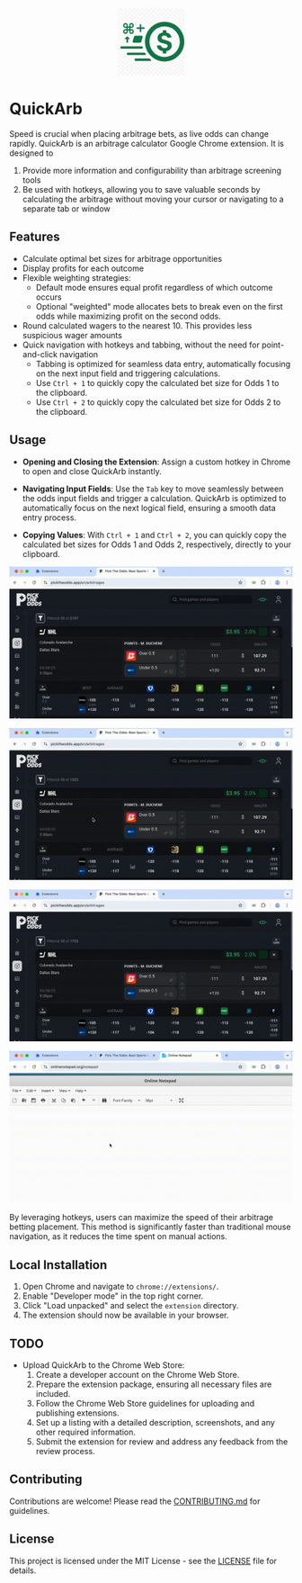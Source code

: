 <p align="center">
  <img src="icon.png" alt="QuickArb Icon" width="120" height="120">
</p>


# QuickArb

Speed is crucial when placing arbitrage bets, as live odds can change rapidly. QuickArb is an arbitrage calculator Google Chrome extension. It is designed to 

1. Provide more information and configurability than arbitrage screening tools
2. Be used with hotkeys, allowing you to save valuable seconds by calculating the arbitrage without moving your cursor or navigating to a separate tab or window

## Features
- Calculate optimal bet sizes for arbitrage opportunities
- Display profits for each outcome
- Flexible weighting strategies:
  - Default mode ensures equal profit regardless of which outcome occurs
  - Optional "weighted" mode allocates bets to break even on the first odds while maximizing profit on the second odds.
- Round calculated wagers to the nearest 10. This provides less suspicious wager amounts
- Quick navigation with hotkeys and tabbing, without the need for point-and-click navigation
  - Tabbing is optimized for seamless data entry, automatically focusing on the next input field and triggering calculations.
  - Use `Ctrl + 1` to quickly copy the calculated bet size for Odds 1 to the clipboard.
  - Use `Ctrl + 2` to quickly copy the calculated bet size for Odds 2 to the clipboard.

## Usage

- **Opening and Closing the Extension**: Assign a custom hotkey in Chrome to open and close QuickArb instantly.
- **Navigating Input Fields**: Use the `Tab` key to move seamlessly between the odds input fields and trigger a calculation. QuickArb is optimized to automatically focus on the next logical field, ensuring a smooth data entry process.


- **Copying Values**: With `Ctrl + 1` and `Ctrl + 2`, you can quickly copy the calculated bet sizes for Odds 1 and Odds 2, respectively, directly to your clipboard.

![Regular](assets/regular.gif)

![Weighted](assets/weighted.gif)

![Round Wagers](assets/round.gif)

![Copy Values](assets/copypaste.gif)

By leveraging hotkeys, users can maximize the speed of their arbitrage betting placement. This method is significantly faster than traditional mouse navigation, as it reduces the time spent on manual actions.


## Local Installation
1. Open Chrome and navigate to `chrome://extensions/`.
2. Enable "Developer mode" in the top right corner.
3. Click "Load unpacked" and select the `extension` directory.
4. The extension should now be available in your browser.

## TODO
- Upload QuickArb to the Chrome Web Store:
  1. Create a developer account on the Chrome Web Store.
  2. Prepare the extension package, ensuring all necessary files are included.
  3. Follow the Chrome Web Store guidelines for uploading and publishing extensions.
  4. Set up a listing with a detailed description, screenshots, and any other required information.
  5. Submit the extension for review and address any feedback from the review process.


## Contributing
Contributions are welcome! Please read the [CONTRIBUTING.md](CONTRIBUTING.md) for guidelines.

## License
This project is licensed under the MIT License - see the [LICENSE](LICENSE) file for details. 